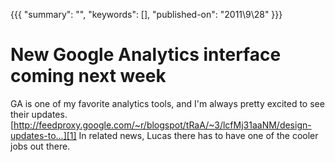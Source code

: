 {{{
    "summary": "",
    "keywords": [],
    "published-on": "2011\\9\\28"
}}}


# New Google Analytics interface coming next week

GA is one of my favorite analytics tools, and I'm always pretty excited to see their updates. [http://feedproxy.google.com/~r/blogspot/tRaA/~3/lcfMj31aaNM/design-updates-to...][1] 
In related news, Lucas there has to have one of the cooler jobs out there.

 [1]: http://feedproxy.google.com/~r/blogspot/tRaA/~3/lcfMj31aaNM/design-updates-to-new-interface-coming.html
